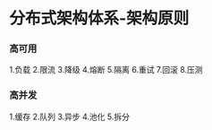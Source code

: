 # 分布式架构体系-架构原则
### 高可用 
1.负载
	2.限流
	3.降级
	4.熔断
	5.隔离
	6.重试
	7.回滚
	8.压测
	
### 高并发
1.缓存
	2.队列
	3.异步
	4.池化
	5.拆分
	
	

 

